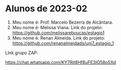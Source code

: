 # Alunos de 2023-02

1. Meu nome é: Prof. Marcelo Bezerra de Alcântara.
2. Meu nome é: Melissa Viana. Link do projeto: https://github.com/melissareboucas/estagio1
3. Meu nome é: Renan Almeida. Link do projeto: https://github.com/renanalmeidads/uni7_estagio_1



LInk grupo ZAP:

https://chat.whatsapp.com/KY7Rit8Hf8uFE3IO58o5Xd
